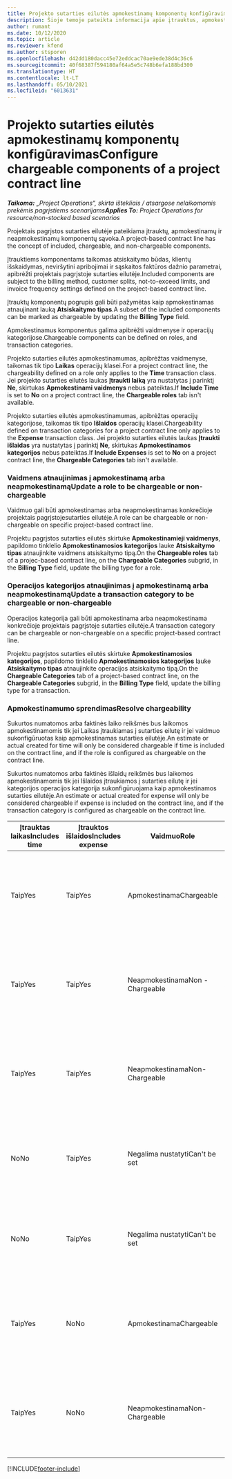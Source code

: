 ```yaml
---
title: Projekto sutarties eilutės apmokestinamų komponentų konfigūravimas
description: Šioje temoje pateikta informacija apie įtrauktus, apmokestinamus ir neapmokestinamus komponentus sutarties eilutėse.
author: rumant
ms.date: 10/12/2020
ms.topic: article
ms.reviewer: kfend
ms.author: stsporen
ms.openlocfilehash: d42dd180dacc45e72eddcac70ae9ede38d4c36c6
ms.sourcegitcommit: 40f68387f594180af64a5e5c748b6efa188bd300
ms.translationtype: HT
ms.contentlocale: lt-LT
ms.lasthandoff: 05/10/2021
ms.locfileid: "6013631"
---
```

# <a name="configure-chargeable-components-of-a-project-contract-line"></a><span data-ttu-id="84224-103">Projekto sutarties eilutės apmokestinamų komponentų konfigūravimas</span><span class="sxs-lookup"><span data-stu-id="84224-103">Configure chargeable components of a project contract line</span></span>

<span data-ttu-id="84224-104">_**Taikoma:** „Project Operations“, skirta ištekliais / atsargose nelaikomomis prekėmis pagrįstiems scenarijams_</span><span class="sxs-lookup"><span data-stu-id="84224-104">_**Applies To:** Project Operations for resource/non-stocked based scenarios_</span></span>

<span data-ttu-id="84224-105">Projektais pagrįstos sutarties eilutėje pateikiama įtrauktų, apmokestinamų ir neapmokestinamų komponentų sąvoka.</span><span class="sxs-lookup"><span data-stu-id="84224-105">A project-based contract line has the concept of included, chargeable, and non-chargeable components.</span></span>

<span data-ttu-id="84224-106">Įtrauktiems komponentams taikomas atsiskaitymo būdas, klientų išskaidymas, neviršytini apribojimai ir sąskaitos faktūros dažnio parametrai, apibrėžti projektais pagrįstoje sutarties eilutėje.</span><span class="sxs-lookup"><span data-stu-id="84224-106">Included components are subject to the billing method, customer splits, not-to-exceed limits, and invoice frequency settings defined on the project-based contract line.</span></span>

<span data-ttu-id="84224-107">Įtrauktų komponentų pogrupis gali būti pažymėtas kaip apmokestinamas atnaujinant lauką **Atsiskaitymo tipas**.</span><span class="sxs-lookup"><span data-stu-id="84224-107">A subset of the included components can be marked as chargeable by updating the **Billing Type** field.</span></span>

<span data-ttu-id="84224-108">Apmokestinamus komponentus galima apibrėžti vaidmenyse ir operacijų kategorijose.</span><span class="sxs-lookup"><span data-stu-id="84224-108">Chargeable components can be defined on roles, and transaction categories.</span></span>

<span data-ttu-id="84224-109">Projekto sutarties eilutės apmokestinamumas, apibrėžtas vaidmenyse, taikomas tik tipo **Laikas** operacijų klasei.</span><span class="sxs-lookup"><span data-stu-id="84224-109">For a project contract line, the chargeability defined on a role only applies to the **Time** transaction class.</span></span> <span data-ttu-id="84224-110">Jei projekto sutarties eilutės laukas **Įtraukti laiką** yra nustatytas į parinktį **Ne**, skirtukas **Apmokestinami vaidmenys** nebus pateiktas.</span><span class="sxs-lookup"><span data-stu-id="84224-110">If **Include Time** is set to **No** on a project contract line, the **Chargeable roles** tab isn't available.</span></span>

<span data-ttu-id="84224-111">Projekto sutarties eilutės apmokestinamumas, apibrėžtas operacijų kategorijose, taikomas tik tipo **Išlaidos** operacijų klasei.</span><span class="sxs-lookup"><span data-stu-id="84224-111">Chargeability defined on transaction categories for a project contract line only applies to the **Expense** transaction class.</span></span> <span data-ttu-id="84224-112">Jei projekto sutarties eilutės laukas **Įtraukti išlaidas** yra nustatytas į parinktį **Ne**, skirtukas **Apmokestinamos kategorijos** nebus pateiktas.</span><span class="sxs-lookup"><span data-stu-id="84224-112">If **Include Expenses** is set to **No** on a project contract line, the **Chargeable Categories** tab isn't available.</span></span>

### <a name="update-a-role-to-be-chargeable-or-non-chargeable"></a><span data-ttu-id="84224-113">Vaidmens atnaujinimas į apmokestinamą arba neapmokestinamą</span><span class="sxs-lookup"><span data-stu-id="84224-113">Update a role to be chargeable or non-chargeable</span></span>

<span data-ttu-id="84224-114">Vaidmuo gali būti apmokestinamas arba neapmokestinamas konkrečioje projektais pagrįstojesutarties eilutėje.</span><span class="sxs-lookup"><span data-stu-id="84224-114">A role can be chargeable or non-chargeable on specific project-based contract line.</span></span>

<span data-ttu-id="84224-115">Projektu pagrįstos sutarties eilutės skirtuke **Apmokestinamieji vaidmenys**, papildomo tinklelio **Apmokestinamosios kategorijos** lauke **Atsiskaitymo tipas** atnaujinkite vaidmens atsiskaitymo tipą.</span><span class="sxs-lookup"><span data-stu-id="84224-115">On the **Chargeable roles** tab of a projec-based contract line, on the **Chargeable Categories** subgrid, in the **Billing Type** field, update the billing type for a role.</span></span>

### <a name="update-a-transaction-category-to-be-chargeable-or-non-chargeable"></a><span data-ttu-id="84224-116">Operacijos kategorijos atnaujinimas į apmokestinamą arba neapmokestinamą</span><span class="sxs-lookup"><span data-stu-id="84224-116">Update a transaction category to be chargeable or non-chargeable</span></span>

<span data-ttu-id="84224-117">Operacijos kategorija gali būti apmokestinama arba neapmokestinama konkrečioje projektais pagrįstoje sutarties eilutėje.</span><span class="sxs-lookup"><span data-stu-id="84224-117">A transaction category can be chargeable or non-chargeable on a specific project-based contract line.</span></span>

<span data-ttu-id="84224-118">Projektu pagrįstos sutarties eilutės skirtuke **Apmokestinamosios kategorijos**, papildomo tinklelio **Apmokestinamosios kategorijos** lauke **Atsiskaitymo tipas** atnaujinkite operacijos atsiskaitymo tipą.</span><span class="sxs-lookup"><span data-stu-id="84224-118">On the **Chargeable Categories** tab of a project-based contract line, on the **Chargeable Categories** subgrid, in the **Billing Type** field, update the billing type for a transaction.</span></span>

### <a name="resolve-chargeability"></a><span data-ttu-id="84224-119">Apmokestinamumo sprendimas</span><span class="sxs-lookup"><span data-stu-id="84224-119">Resolve chargeability</span></span>

<span data-ttu-id="84224-120">Sukurtos numatomos arba faktinės laiko reikšmės bus laikomos apmokestinamomis tik jei Laikas įtraukiamas į sutarties eilutę ir jei vaidmuo sukonfigūruotas kaip apmokestinamas sutarties eilutėje.</span><span class="sxs-lookup"><span data-stu-id="84224-120">An estimate or actual created for time will only be considered chargeable if time is included on the contract line, and if the role is configured as chargeable on the contract line.</span></span>

<span data-ttu-id="84224-121">Sukurtos numatomos arba faktinės išlaidų reikšmės bus laikomos apmokestinamomis tik jei Išlaidos įtraukiamos į sutarties eilutę ir jei kategorijos operacijos kategorija sukonfigūruojama kaip apmokestinamos sutarties eilutėje.</span><span class="sxs-lookup"><span data-stu-id="84224-121">An estimate or actual created for expense will only be considered chargeable if expense is included on the contract line, and if the transaction category is configured as chargeable on the contract line.</span></span>

| <span data-ttu-id="84224-122">Įtrauktas laikas</span><span class="sxs-lookup"><span data-stu-id="84224-122">Includes time</span></span> | <span data-ttu-id="84224-123">Įtrauktos išlaidos</span><span class="sxs-lookup"><span data-stu-id="84224-123">Includes expense</span></span> | <span data-ttu-id="84224-124">Vaidmuo</span><span class="sxs-lookup"><span data-stu-id="84224-124">Role</span></span> | <span data-ttu-id="84224-125">Kategorija.</span><span class="sxs-lookup"><span data-stu-id="84224-125">Category</span></span> | <span data-ttu-id="84224-126">Užduotis</span><span class="sxs-lookup"><span data-stu-id="84224-126">Task</span></span> |
| --- | --- | --- | --- | --- |
| <span data-ttu-id="84224-127">Taip</span><span class="sxs-lookup"><span data-stu-id="84224-127">Yes</span></span> | <span data-ttu-id="84224-128">Taip</span><span class="sxs-lookup"><span data-stu-id="84224-128">Yes</span></span> | <span data-ttu-id="84224-129">Apmokestinama</span><span class="sxs-lookup"><span data-stu-id="84224-129">Chargeable</span></span> | <span data-ttu-id="84224-130">Apmokestinama</span><span class="sxs-lookup"><span data-stu-id="84224-130">Chargeable</span></span> | <span data-ttu-id="84224-131">Atsiskaitymas pagal faktinį laiką: Apmokestinamas</span><span class="sxs-lookup"><span data-stu-id="84224-131">Billing on a time actual: Chargeable</span></span> </br><span data-ttu-id="84224-132">Atsiskaitymas pagal faktines išlaidas: Apmokestinamas</span><span class="sxs-lookup"><span data-stu-id="84224-132">Billing type on an expense actual: Chargeable</span></span> |
| <span data-ttu-id="84224-133">Taip</span><span class="sxs-lookup"><span data-stu-id="84224-133">Yes</span></span> | <span data-ttu-id="84224-134">Taip</span><span class="sxs-lookup"><span data-stu-id="84224-134">Yes</span></span> | <span data-ttu-id="84224-135">Neapmokestinama</span><span class="sxs-lookup"><span data-stu-id="84224-135">Non - Chargeable</span></span> | <span data-ttu-id="84224-136">Apmokestinama</span><span class="sxs-lookup"><span data-stu-id="84224-136">Chargeable</span></span> | <span data-ttu-id="84224-137">Atsiskaitymas pagal faktinį laiką: Neapmokestinamas</span><span class="sxs-lookup"><span data-stu-id="84224-137">Billing on a time actual: Non-Chargeable</span></span> </br><span data-ttu-id="84224-138">Atsiskaitymas pagal faktines išlaidas: Apmokestinamas</span><span class="sxs-lookup"><span data-stu-id="84224-138">Billing type on an expense actual: Chargeable</span></span> |
| <span data-ttu-id="84224-139">Taip</span><span class="sxs-lookup"><span data-stu-id="84224-139">Yes</span></span> | <span data-ttu-id="84224-140">Taip</span><span class="sxs-lookup"><span data-stu-id="84224-140">Yes</span></span> | <span data-ttu-id="84224-141">Neapmokestinama</span><span class="sxs-lookup"><span data-stu-id="84224-141">Non-Chargeable</span></span> | <span data-ttu-id="84224-142">Neapmokestinama</span><span class="sxs-lookup"><span data-stu-id="84224-142">Non-Chargeable</span></span> | <span data-ttu-id="84224-143">Atsiskaitymas pagal faktinį laiką: Neapmokestinamas</span><span class="sxs-lookup"><span data-stu-id="84224-143">Billing on a time actual: Non-Chargeable</span></span> </br><span data-ttu-id="84224-144">Atsiskaitymas pagal faktines išlaidas: Neapmokestinamas</span><span class="sxs-lookup"><span data-stu-id="84224-144">Billing type on an expense actual: Non-Chargeable</span></span> |
| <span data-ttu-id="84224-145">No</span><span class="sxs-lookup"><span data-stu-id="84224-145">No</span></span> | <span data-ttu-id="84224-146">Taip</span><span class="sxs-lookup"><span data-stu-id="84224-146">Yes</span></span> | <span data-ttu-id="84224-147">Negalima nustatyti</span><span class="sxs-lookup"><span data-stu-id="84224-147">Can't be set</span></span> | <span data-ttu-id="84224-148">Apmokestinama</span><span class="sxs-lookup"><span data-stu-id="84224-148">Chargeable</span></span> | <span data-ttu-id="84224-149">Atsiskaitymas pagal faktinį laiką: Nėra</span><span class="sxs-lookup"><span data-stu-id="84224-149">Billing on a time actual: Not available</span></span> </br><span data-ttu-id="84224-150">Atsiskaitymas pagal faktines išlaidas: Apmokestinamas</span><span class="sxs-lookup"><span data-stu-id="84224-150">Billing type on an expense actual:Chargeable</span></span> |
| <span data-ttu-id="84224-151">No</span><span class="sxs-lookup"><span data-stu-id="84224-151">No</span></span> | <span data-ttu-id="84224-152">Taip</span><span class="sxs-lookup"><span data-stu-id="84224-152">Yes</span></span> | <span data-ttu-id="84224-153">Negalima nustatyti</span><span class="sxs-lookup"><span data-stu-id="84224-153">Can't be set</span></span> | <span data-ttu-id="84224-154">Neapmokestinama</span><span class="sxs-lookup"><span data-stu-id="84224-154">Non-Chargeable</span></span> | <span data-ttu-id="84224-155">Atsiskaitymas pagal faktinį laiką: Nėra</span><span class="sxs-lookup"><span data-stu-id="84224-155">Billing on a time actual: Not available</span></span> </br><span data-ttu-id="84224-156">Atsiskaitymas pagal faktines išlaidas: Neapmokestinamas</span><span class="sxs-lookup"><span data-stu-id="84224-156">Billing type on an expense actual: Non-chargeable</span></span> |
| <span data-ttu-id="84224-157">Taip</span><span class="sxs-lookup"><span data-stu-id="84224-157">Yes</span></span> | <span data-ttu-id="84224-158">No</span><span class="sxs-lookup"><span data-stu-id="84224-158">No</span></span> | <span data-ttu-id="84224-159">Apmokestinama</span><span class="sxs-lookup"><span data-stu-id="84224-159">Chargeable</span></span> | <span data-ttu-id="84224-160">Negalima nustatyti</span><span class="sxs-lookup"><span data-stu-id="84224-160">Can't be set</span></span> | <span data-ttu-id="84224-161">Atsiskaitymas pagal faktinį laiką: Apmokestinamas</span><span class="sxs-lookup"><span data-stu-id="84224-161">Billing on a time actual: Chargeable</span></span> </br><span data-ttu-id="84224-162">Atsiskaitymas pagal faktines išlaidas: Nėra</span><span class="sxs-lookup"><span data-stu-id="84224-162">Billing type on an expense actual: Not available</span></span> |
| <span data-ttu-id="84224-163">Taip</span><span class="sxs-lookup"><span data-stu-id="84224-163">Yes</span></span> | <span data-ttu-id="84224-164">No</span><span class="sxs-lookup"><span data-stu-id="84224-164">No</span></span> | <span data-ttu-id="84224-165">Neapmokestinama</span><span class="sxs-lookup"><span data-stu-id="84224-165">Non-Chargeable</span></span> | <span data-ttu-id="84224-166">Negalima nustatyti</span><span class="sxs-lookup"><span data-stu-id="84224-166">Can't be set</span></span> | <span data-ttu-id="84224-167">Atsiskaitymas pagal faktinį laiką: Neapmokestinamas</span><span class="sxs-lookup"><span data-stu-id="84224-167">Billing on a time actual: Non-chargeable</span></span> </br> <span data-ttu-id="84224-168">Atsiskaitymas pagal faktines išlaidas: Nėra</span><span class="sxs-lookup"><span data-stu-id="84224-168">Billing type on an expense actual: Not available</span></span> |


[!INCLUDE[footer-include](../includes/footer-banner.md)]
